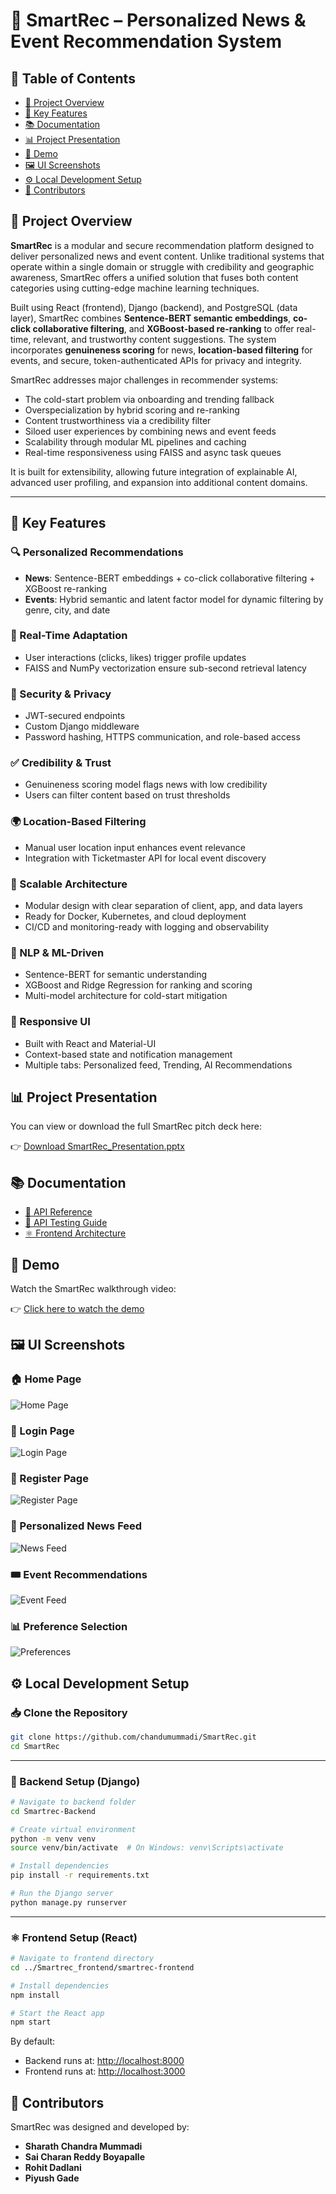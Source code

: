 # 🧠 SmartRec – Personalized News & Event Recommendation System

## 📑 Table of Contents
- [📘 Project Overview](#-project-overview)
- [🌟 Key Features](#-key-features)
- [📚 Documentation](#-documentation)
-  [📊 Project Presentation](#-project-presentation)
- [🎥 Demo](#-demo)
- [🖼 UI Screenshots](#-ui-screenshots)
- [⚙️ Local Development Setup](#️-local-development-setup)
- [👥 Contributors](#-contributors)


## 📘 Project Overview

**SmartRec** is a modular and secure recommendation platform designed to deliver personalized news and event content. Unlike traditional systems that operate within a single domain or struggle with credibility and geographic awareness, SmartRec offers a unified solution that fuses both content categories using cutting-edge machine learning techniques.

Built using React (frontend), Django (backend), and PostgreSQL (data layer), SmartRec combines **Sentence-BERT semantic embeddings**, **co-click collaborative filtering**, and **XGBoost-based re-ranking** to offer real-time, relevant, and trustworthy content suggestions. The system incorporates **genuineness scoring** for news, **location-based filtering** for events, and secure, token-authenticated APIs for privacy and integrity.

SmartRec addresses major challenges in recommender systems:

* The cold-start problem via onboarding and trending fallback
* Overspecialization by hybrid scoring and re-ranking
* Content trustworthiness via a credibility filter
* Siloed user experiences by combining news and event feeds
* Scalability through modular ML pipelines and caching
* Real-time responsiveness using FAISS and async task queues

It is built for extensibility, allowing future integration of explainable AI, advanced user profiling, and expansion into additional content domains.

---

## 🌟 Key Features

### 🔍 Personalized Recommendations

* **News**: Sentence-BERT embeddings + co-click collaborative filtering + XGBoost re-ranking
* **Events**: Hybrid semantic and latent factor model for dynamic filtering by genre, city, and date

### 🔁 Real-Time Adaptation

* User interactions (clicks, likes) trigger profile updates
* FAISS and NumPy vectorization ensure sub-second retrieval latency

### 🔐 Security & Privacy

* JWT-secured endpoints
* Custom Django middleware
* Password hashing, HTTPS communication, and role-based access

### ✅ Credibility & Trust

* Genuineness scoring model flags news with low credibility
* Users can filter content based on trust thresholds

### 🌍 Location-Based Filtering

* Manual user location input enhances event relevance
* Integration with Ticketmaster API for local event discovery

### 🚀 Scalable Architecture

* Modular design with clear separation of client, app, and data layers
* Ready for Docker, Kubernetes, and cloud deployment
* CI/CD and monitoring-ready with logging and observability

### 🧠 NLP & ML-Driven

* Sentence-BERT for semantic understanding
* XGBoost and Ridge Regression for ranking and scoring
* Multi-model architecture for cold-start mitigation

### 💬 Responsive UI

* Built with React and Material-UI
* Context-based state and notification management
* Multiple tabs: Personalized feed, Trending, AI Recommendations

## 📊 Project Presentation

You can view or download the full SmartRec pitch deck here:

👉 [Download SmartRec_Presentation.pptx](./assets/SmartRec_Presentation.pptx)

## 📚 Documentation

- [📡 API Reference](./docs/API.md)
- [🧪 API Testing Guide](./docs/API_Testing.md)
- [⚛️ Frontend Architecture](./docs/Frontend.md)

## 🎥 Demo

Watch the SmartRec walkthrough video:

👉 [Click here to watch the demo](https://youtu.be/AbiBKP5Uu9U)

## 🖼 UI Screenshots

### 🏠 Home Page
![Home Page](./assets/Home.png)

### 🔐 Login Page
![Login Page](./assets/login.png)

### 📝 Register Page
![Register Page](./assets/Register.png)

### 📰 Personalized News Feed
![News Feed](./assets/News.png)

### 🎟 Event Recommendations
![Event Feed](./assets/Events.png)

### 📊 Preference Selection
![Preferences](./assets/Preferences.png)



## ⚙️ Local Development Setup

### 📥 Clone the Repository

```bash
git clone https://github.com/chandumummadi/SmartRec.git
cd SmartRec
```

---

### 🐍 Backend Setup (Django)

```bash
# Navigate to backend folder
cd Smartrec-Backend

# Create virtual environment
python -m venv venv
source venv/bin/activate  # On Windows: venv\Scripts\activate

# Install dependencies
pip install -r requirements.txt

# Run the Django server
python manage.py runserver
```

---

### ⚛️ Frontend Setup (React)

```bash
# Navigate to frontend directory
cd ../Smartrec_frontend/smartrec-frontend

# Install dependencies
npm install

# Start the React app
npm start
```

By default:

* Backend runs at: [http://localhost:8000](http://localhost:8000)
* Frontend runs at: [http://localhost:3000](http://localhost:3000)


## 👥 Contributors

SmartRec was designed and developed by:

* **Sharath Chandra Mummadi**
* **Sai Charan Reddy Boyapalle**
* **Rohit Dadlani**
* **Piyush Gade**



